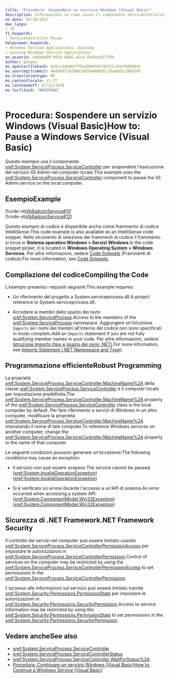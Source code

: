 ```yaml
---
title: 'Procedura: Sospendere un servizio Windows (Visual Basic)'
description: Informazioni su come usare il componente ServiceController per sospendere un servizio Windows, ad esempio il servizio di amministrazione di IIS, in un computer locale con Visual Basic.
ms.date: 03/30/2017
dev_langs:
- vb
f1_keywords:
- ServiceController.Pause
helpviewer_keywords:
- Windows Service applications, pausing
- pausing Windows Service applications
ms.assetid: eddb9409-942b-46b6-a2ce-fbd4c65f2790
author: ghogen
ms.openlocfilehash: 628cc2e896f7f8a289e52674b721c4aef605854c
ms.sourcegitcommit: 40de8df14289e1e05b40d6e5c1daabd3c286d70c
ms.translationtype: MT
ms.contentlocale: it-IT
ms.lasthandoff: 07/22/2020
ms.locfileid: "86925566"
---
```

# <a name="how-to-pause-a-windows-service-visual-basic"></a><span data-ttu-id="6a887-103">Procedura: Sospendere un servizio Windows (Visual Basic)</span><span class="sxs-lookup"><span data-stu-id="6a887-103">How to: Pause a Windows Service (Visual Basic)</span></span>
<span data-ttu-id="6a887-104">Questo esempio usa il componente <xref:System.ServiceProcess.ServiceController> per sospendere l'esecuzione del servizio IIS Admin nel computer locale.</span><span class="sxs-lookup"><span data-stu-id="6a887-104">This example uses the <xref:System.ServiceProcess.ServiceController> component to pause the IIS Admin service on the local computer.</span></span>  
  
## <a name="example"></a><span data-ttu-id="6a887-105">Esempio</span><span class="sxs-lookup"><span data-stu-id="6a887-105">Example</span></span>  
 [!code-vb[VbRadconService#11](../../../samples/snippets/visualbasic/VS_Snippets_VBCSharp/VbRadconService/VB/MyNewService.vb#11)]  
[!code-vb[VbRadconService#12](../../../samples/snippets/visualbasic/VS_Snippets_VBCSharp/VbRadconService/VB/MyNewService.vb#12)]  
  
 <span data-ttu-id="6a887-106">Questo esempio di codice è disponibile anche come frammento di codice IntelliSense.</span><span class="sxs-lookup"><span data-stu-id="6a887-106">This code example is also available as an IntelliSense code snippet.</span></span> <span data-ttu-id="6a887-107">Nello strumento di selezione dei frammenti di codice il frammento si trova in **Sistema operativo Windows > Servizi Windows**.</span><span class="sxs-lookup"><span data-stu-id="6a887-107">In the code snippet picker, it is located in **Windows Operating System > Windows Services**.</span></span> <span data-ttu-id="6a887-108">Per altre informazioni, vedere [Code Snippets](/visualstudio/ide/code-snippets) (Frammenti di codice).</span><span class="sxs-lookup"><span data-stu-id="6a887-108">For more information, see [Code Snippets](/visualstudio/ide/code-snippets).</span></span>  
  
## <a name="compiling-the-code"></a><span data-ttu-id="6a887-109">Compilazione del codice</span><span class="sxs-lookup"><span data-stu-id="6a887-109">Compiling the Code</span></span>  
 <span data-ttu-id="6a887-110">L'esempio presenta i requisiti seguenti:</span><span class="sxs-lookup"><span data-stu-id="6a887-110">This example requires:</span></span>  
  
- <span data-ttu-id="6a887-111">Un riferimento del progetto a System.serviceprocess.dll.</span><span class="sxs-lookup"><span data-stu-id="6a887-111">A project reference to System.serviceprocess.dll.</span></span>  
  
- <span data-ttu-id="6a887-112">Accedere ai membri dello spazio dei nomi <xref:System.ServiceProcess>.</span><span class="sxs-lookup"><span data-stu-id="6a887-112">Access to the members of the <xref:System.ServiceProcess> namespace.</span></span> <span data-ttu-id="6a887-113">Aggiungere un'istruzione `Imports` se i nomi dei membri all'interno del codice non sono specificati in modo completo.</span><span class="sxs-lookup"><span data-stu-id="6a887-113">Add an `Imports` statement if you are not fully qualifying member names in your code.</span></span> <span data-ttu-id="6a887-114">Per altre informazioni, vedere [Istruzione Imports (tipo e spazio dei nomi .NET)](../../visual-basic/language-reference/statements/imports-statement-net-namespace-and-type.md).</span><span class="sxs-lookup"><span data-stu-id="6a887-114">For more information, see [Imports Statement (.NET Namespace and Type)](../../visual-basic/language-reference/statements/imports-statement-net-namespace-and-type.md).</span></span>  
  
## <a name="robust-programming"></a><span data-ttu-id="6a887-115">Programmazione efficiente</span><span class="sxs-lookup"><span data-stu-id="6a887-115">Robust Programming</span></span>  
 <span data-ttu-id="6a887-116">La proprietà <xref:System.ServiceProcess.ServiceController.MachineName%2A> della classe <xref:System.ServiceProcess.ServiceController> è il computer locale per impostazione predefinita.</span><span class="sxs-lookup"><span data-stu-id="6a887-116">The <xref:System.ServiceProcess.ServiceController.MachineName%2A> property of the <xref:System.ServiceProcess.ServiceController> class is the local computer by default.</span></span> <span data-ttu-id="6a887-117">Per fare riferimento a servizi di Windows in un altro computer, modificare la proprietà <xref:System.ServiceProcess.ServiceController.MachineName%2A> impostando il nome di tale computer.</span><span class="sxs-lookup"><span data-stu-id="6a887-117">To reference Windows services on another computer, change the <xref:System.ServiceProcess.ServiceController.MachineName%2A> property to the name of that computer.</span></span>  
  
 <span data-ttu-id="6a887-118">Le seguenti condizioni possono generare un'eccezione:</span><span class="sxs-lookup"><span data-stu-id="6a887-118">The following conditions may cause an exception:</span></span>  
  
- <span data-ttu-id="6a887-119">Il servizio non può essere sospeso.</span><span class="sxs-lookup"><span data-stu-id="6a887-119">The service cannot be paused.</span></span> <span data-ttu-id="6a887-120">(<xref:System.InvalidOperationException>)</span><span class="sxs-lookup"><span data-stu-id="6a887-120">(<xref:System.InvalidOperationException>)</span></span>  
  
- <span data-ttu-id="6a887-121">Si è verificato un errore durante l'accesso a un'API di sistema.</span><span class="sxs-lookup"><span data-stu-id="6a887-121">An error occurred when accessing a system API.</span></span> <span data-ttu-id="6a887-122">(<xref:System.ComponentModel.Win32Exception>)</span><span class="sxs-lookup"><span data-stu-id="6a887-122">(<xref:System.ComponentModel.Win32Exception>)</span></span>  
  
## <a name="net-framework-security"></a><span data-ttu-id="6a887-123">Sicurezza di .NET Framework</span><span class="sxs-lookup"><span data-stu-id="6a887-123">.NET Framework Security</span></span>  
 <span data-ttu-id="6a887-124">Il controllo dei servizi nel computer può essere limitato usando <xref:System.ServiceProcess.ServiceControllerPermissionAccess> per impostare le autorizzazioni in <xref:System.ServiceProcess.ServiceControllerPermission>.</span><span class="sxs-lookup"><span data-stu-id="6a887-124">Control of services on the computer may be restricted by using the <xref:System.ServiceProcess.ServiceControllerPermissionAccess> to set permissions in the <xref:System.ServiceProcess.ServiceControllerPermission>.</span></span>  
  
 <span data-ttu-id="6a887-125">L'accesso alle informazioni sul servizio può essere limitato tramite <xref:System.Security.Permissions.PermissionState> per impostare le autorizzazioni in <xref:System.Security.Permissions.SecurityPermission>.</span><span class="sxs-lookup"><span data-stu-id="6a887-125">Access to service information may be restricted by using the <xref:System.Security.Permissions.PermissionState> to set permissions in the <xref:System.Security.Permissions.SecurityPermission>.</span></span>  
  
## <a name="see-also"></a><span data-ttu-id="6a887-126">Vedere anche</span><span class="sxs-lookup"><span data-stu-id="6a887-126">See also</span></span>

- <xref:System.ServiceProcess.ServiceController>
- <xref:System.ServiceProcess.ServiceControllerStatus>
- <xref:System.ServiceProcess.ServiceController.WaitForStatus%2A>
- [<span data-ttu-id="6a887-127">Procedura: Continuare un servizio Windows (Visual Basic)</span><span class="sxs-lookup"><span data-stu-id="6a887-127">How to: Continue a Windows Service (Visual Basic)</span></span>](how-to-continue-a-windows-service-visual-basic.md)
